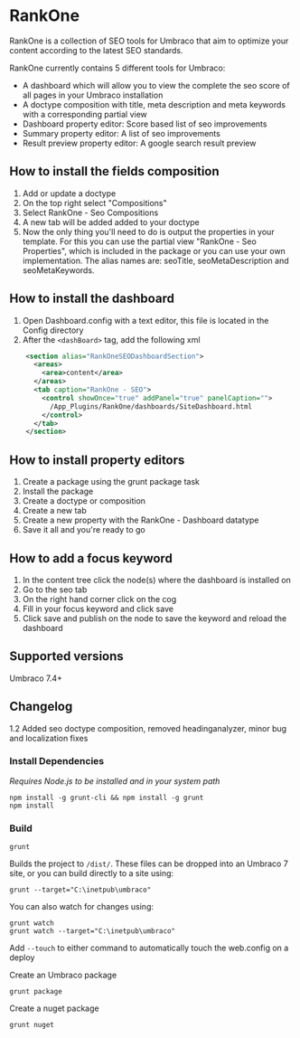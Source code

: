 # RankOne

RankOne is a collection of SEO tools for Umbraco that aim to optimize your content according to the latest SEO standards.

RankOne currently contains 5 different tools for Umbraco:
- A dashboard which will allow you to view the complete the seo score of all pages in your Umbraco installation
- A doctype composition with title, meta description and meta keywords with a corresponding partial view
- Dashboard property editor: Score based list of seo improvements
- Summary property editor: A list of seo improvements
- Result preview property editor: A google search result preview


## How to install the fields composition ##

1. Add or update a doctype
2. On the top right select "Compositions"
3. Select RankOne - Seo Compositions
4. A new tab will be added added to your doctype
5. Now the only thing you'll need to do is output the properties in your template. For this you can use the partial view "RankOne - Seo Properties", which is included in the  package or you can use your own implementation. The alias names are: seoTitle, seoMetaDescription and seoMetaKeywords.

## How to install the dashboard ##

1. Open Dashboard.config with a text editor, this file is located in the Config directory
2. After the <code>&lt;dashBoard&gt;</code> tag, add the following xml

```xml
    <section alias="RankOneSEODashboardSection">
      <areas>
        <area>content</area>
      </areas>
      <tab caption="RankOne - SEO">
        <control showOnce="true" addPanel="true" panelCaption="">
          /App_Plugins/RankOne/dashboards/SiteDashboard.html
        </control>
      </tab>
    </section>
```

## How to install property editors ##

1. Create a package using the grunt package task
2. Install the package
3. Create a doctype or composition
4. Create a new tab
5. Create a new property with the RankOne - Dashboard datatype
6. Save it all and you're ready to go

## How to add a focus keyword ##

1. In the content tree click the node(s) where the dashboard is installed on
2. Go to the seo tab
3. On the right hand corner click on the cog
4. Fill in your focus keyword and click save
4. Click save and publish on the node to save the keyword and reload the dashboard

## Supported versions ##
Umbraco 7.4+

## Changelog ##

1.2 Added seo doctype composition, removed headinganalyzer, minor bug and localization fixes

### Install Dependencies ###
*Requires Node.js to be installed and in your system path*

    npm install -g grunt-cli && npm install -g grunt
    npm install

### Build ###
    grunt

   Builds the project to `/dist/`.  These files can be dropped into an Umbraco 7 site, or you can build directly to a site using:

    grunt --target="C:\inetpub\umbraco"

You can also watch for changes using:

    grunt watch
    grunt watch --target="C:\inetpub\umbraco"


Add `--touch` to either command to automatically touch the web.config on a deploy

Create an Umbraco package

    grunt package

Create a nuget package

    grunt nuget
